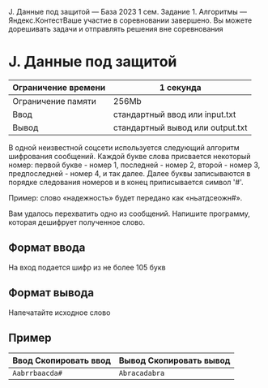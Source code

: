  J. Данные под защитой — База 2023 1 сем. Задание 1\. Алгоритмы — Яндекс.КонтестВаше участие в соревновании завершено. Вы можете дорешивать задачи и отправлять решения вне соревнования



J. Данные под защитой
=====================




| Ограничение времени | 1 секунда |
| --- | --- |
| Ограничение памяти | 256Mb |
| Ввод | стандартный ввод или input.txt |
| Вывод | стандартный вывод или output.txt |





В одной неизвестной соцсети используется следующий алгоритм шифрования сообщений. Каждой букве слова присвается некоторый
 номер: первой букве \- номер 1, последней \- номер 2, второй \- номер 3, предпоследней \- номер 4, и так далее. Далее буквы записываются
 в порядке следования номеров и в конец приписывается символ '\#'.
 

Пример: слово «надежность» будет передано как «ньатдсеожн\#».


Вам удалось перехватить одно из сообщений. Напишите программу, которая дешифрует полученное слово.



Формат ввода
------------



На вход подается шифр из не более 105 букв
 


Формат вывода
-------------



Напечатайте исходное слово


Пример
------




| Ввод Скопировать ввод | Вывод Скопировать вывод |
| --- | --- |
| ``` Aabrrbaacda#  ``` | ``` Abracadabra  ``` |


